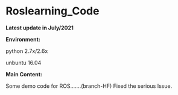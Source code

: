 # Roslearning_Code
**Latest update in July/2021**

**Environment:**

python 2.7x/2.6x 

unbuntu 16.04

**Main Content:**


Some demo code for ROS.......(branch-HF)
Fixed the serious Issue.

